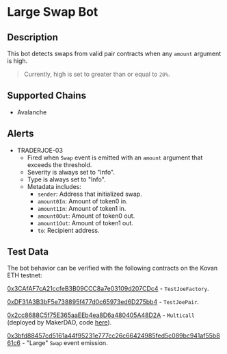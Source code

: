 # Large Swap Bot

## Description

This bot detects swaps from valid pair contracts when any `amount` argument is high.
> Currently, high is set to greater than or equal to `20%`.

## Supported Chains

- Avalanche

## Alerts

- TRADERJOE-03
  - Fired when `Swap` event is emitted with an `amount` argument that exceeds the threshold.
  - Severity is always set to "Info".
  - Type is always set to "Info".
  - Metadata includes:
    - `sender`: Address that initialized swap.
    - `amount0In`: Amount of token0 in.
    - `amount1In`: Amount of token1 in.
    - `amount0Out`: Amount of token0 out.
    - `amount1Out`: Amount of token1 out.
    - `to`: Recipient address.

## Test Data

The bot behavior can be verified with the following contracts on the Kovan ETH testnet:

[0x3CAfAF7cA21ccfeB3B09CCC8a7e03109d207CDc4](https://kovan.etherscan.io/address/0x3cafaf7ca21ccfeb3b09ccc8a7e03109d207cdc4) - `TestJoeFactory`.

[0xDF31A3B3bF5e738895f477d0c65973ed6D275bb4](https://kovan.etherscan.io/address/0xdf31a3b3bf5e738895f477d0c65973ed6d275bb4) - `TestJoePair`.

[0x2cc8688C5f75E365aaEEb4ea8D6a480405A48D2A](https://kovan.etherscan.io/address/0x2cc8688c5f75e365aaeeb4ea8d6a480405a48d2a#contracts) - `Multicall` (deployed by MakerDAO, code [here](https://github.com/makerdao/multicall/blob/master/src/Multicall.sol)).


[0x3bfd88457cd5161a44f95231e777cc26c66424985fed5c089bc941af55b861c6](https://kovan.etherscan.io/tx/0x3bfd88457cd5161a44f95231e777cc26c66424985fed5c089bc941af55b861c6) - "Large" `Swap` event emission.